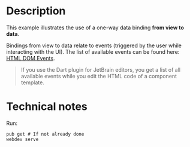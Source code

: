 # Description

This example illustrates the use of a one-way data binding **from view to data**.

Bindings from view to data relate to events (triggered by the user while interacting with the UI).
The list of available events can be found here: [HTML DOM Events](https://www.w3schools.com/jsref/dom_obj_event.asp). 

> If you use the Dart plugin for JetBrain editors, you get a list of all available events while you edit the HTML code of a component template.

# Technical notes

Run:

    pub get # If not already done
    webdev serve
